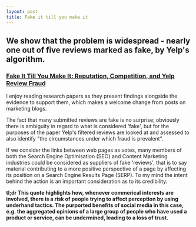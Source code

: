 ```yaml
---
layout: post
title: Fake it till you make it
---
```


## We show that the problem is widespread - nearly one out of five reviews marked as fake, by Yelp's algorithm.

### [Fake It Till You Make It: Reputation, Competition, and Yelp Review Fraud](http://people.hbs.edu/mluca/FakeItTillYouMakeIt.pdf)

I enjoy reading research papers as they present findings alongside the evidence to support them, which makes a welcome change from posts on marketing blogs.

The fact that many submitted reviews are fake is no surprise; obviously there is ambiguity in regard to what is considered 'fake', but for the purposes of the paper Yelp's filtered reviews are looked at and assessed to also identify "the circumstances under which fraud is prevalent".

If we consider the links between web pages as votes, many members of both the Search Engine Optimisation (SEO) and Content Marketing industries could be considered as suppliers of fake 'reviews', that is to say material contributing to a more positive perspective of a page by affecting its position on a Search Engine Results Page (SERP). To my mind the intent behind the action is an important consideration as to its credibility.

__tl;dr This quote highlights how, whenever commerical interests are involved, there is a risk of people trying to affect perception by using underhand tactics. The purported benefits of social media in this case, e.g. the aggregated opinions of a large group of people who have used a product or service, can be undermined, leading to a loss of trust.__